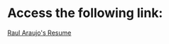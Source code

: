# Access the following link:
[Raul Araujo's Resume](https://raedevbr.github.io/my-resume-portfolio/)